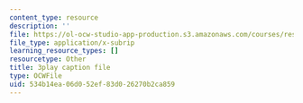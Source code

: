 ```yaml
---
content_type: resource
description: ''
file: https://ol-ocw-studio-app-production.s3.amazonaws.com/courses/res-18-009-learn-differential-equations-up-close-with-gilbert-strang-and-cleve-moler-fall-2015/534b14ea06d052ef83d026270b2ca859_xtMzTXHO_zA.vtt
file_type: application/x-subrip
learning_resource_types: []
resourcetype: Other
title: 3play caption file
type: OCWFile
uid: 534b14ea-06d0-52ef-83d0-26270b2ca859
---
```

